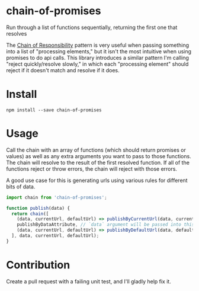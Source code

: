 # chain-of-promises
Run through a list of functions sequentially, returning the first one that resolves

The [Chain of Responsibility](https://sourcemaking.com/design_patterns/chain_of_responsibility) pattern is very useful when passing something into a list of "processing elements," but it isn't the most intuitive when using promises to do api calls. This library introduces a similar pattern I'm calling "reject quickly/resolve slowly," in which each "processing element" should reject if it doesn't match and resolve if it does.

# Install

```
npm install --save chain-of-promises
```

# Usage

Call the chain with an array of functions (which should return promises or values) as well as any extra arguments you want to pass to those functions. The chain will resolve to the result of the first resolved function. If all of the functions reject or throw errors, the chain will reject with those errors.

A good use case for this is generating urls using various rules for different bits of data.

```js
import chain from 'chain-of-promises';

function publish(data) {
  return chain([
    (data, currentUrl, defaultUrl) => publishByCurrentUrl(data, currentUrl),
    publishByDataAttribute, // `data` argument will be passed into this function
    (data, currentUrl, defaultUrl) => publishByDefaultUrl(data, defaultUrl)
  ], data, currentUrl, defaultUrl);
}
```

# Contribution

Create a pull request with a failing unit test, and I'll gladly help fix it.
